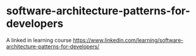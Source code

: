 # software-architecture-patterns-for-developers
A linked in learning course https://www.linkedin.com/learning/software-architecture-patterns-for-developers/
